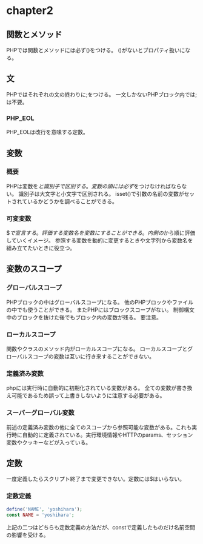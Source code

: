 # chapter2

## 関数とメソッド

PHPでは関数とメソッドには必ず()をつける。
()がないとプロパティ扱いになる。

## 文

PHPではそれぞれの文の終わりに;をつける。
一文しかないPHPブロック内では;は不要。

### PHP_EOL

PHP_EOLは改行を意味する定数。

## 変数

### 概要

PHPは変数を$と識別子で区別する。変数の頭には必ず$をつけなければならない。
識別子は大文字と小文字で区別される。
isset()で引数の名前の変数がセットされているかどうかを調べることができる。

### 可変変数

$$で宣言する。
評価する変数名を変数にすることができる。
内側の$から順に評価していくイメージ。
参照する変数を動的に変更するときや文字列から変数名を組み立てたいときに役立つ。

## 変数のスコープ

### グローバルスコープ

PHPブロックの中はグローバルスコープになる。
他のPHPブロックやファイルの中でも使うことができる。
またPHPにはブロックスコープがない。
制御構文中のブロックを抜けた後でもブロック内の変数が残る。
要注意。

### ローカルスコープ

関数やクラスのメソッド内がローカルスコープになる。
ローカルスコープとグローバルスコープの変数は互いに行き来することができない。

### 定義済み変数

phpには実行時に自動的に初期化されている変数がある。
全ての変数が書き換え可能であるため誤って上書きしないように注意する必要がある。

### スーパーグローバル変数

前述の定義済み変数の他に全てのスコープから参照可能な変数がある。これも実行時に自動的に定義されている。実行環境情報やHTTPのparams、セッション変数やクッキーなどが入っている。

## 定数

一度定義したらスクリプト終了まで変更できない。定数には$はいらない。

### 定数定義

```php
define('NAME', 'yoshihara');
const NAME = 'yoshihara';
```

上記の二つはどちらも定数定義の方法だが、constで定義したものだけ名前空間の影響を受ける。